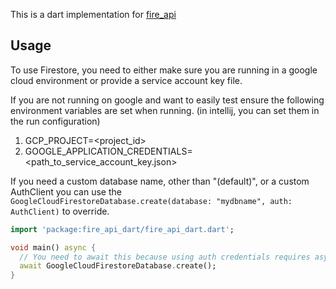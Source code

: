 This is a dart implementation for [fire_api](https://pub.dev/packages/fire_api)

## Usage
To use Firestore, you need to either make sure you are running in a google cloud environment or provide a service account key file.

If you are not running on google and want to easily test ensure the following environment variables are set when running. (in intellij, you can set them in the run configuration)
1. GCP_PROJECT=<project_id>
2. GOOGLE_APPLICATION_CREDENTIALS=<path_to_service_account_key.json>

If you need a custom database name, other than "(default)", or a custom AuthClient you can use the `GoogleCloudFirestoreDatabase.create(database: "mydbname", auth: AuthClient)` to override.

```dart
import 'package:fire_api_dart/fire_api_dart.dart';

void main() async {
  // You need to await this because using auth credentials requires async
  await GoogleCloudFirestoreDatabase.create();
}

```